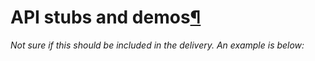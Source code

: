 API stubs and demos[¶](#API-stubs-and-demos)
============================================

*Not sure if this should be included in the delivery. An example is
below:*

